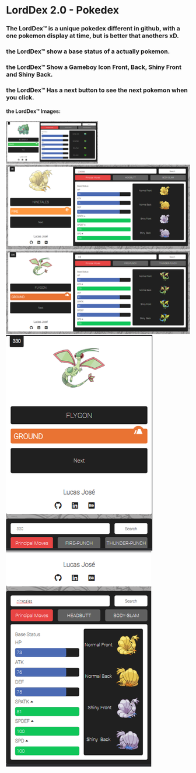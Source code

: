 # LordDex 2.0 - Pokedex

### The LordDex™ is a unique pokedex different in github, with a one pokemon display at time, but is better that anothers xD.

### the LordDex™ show a base status of a actually pokemon.

### the LordDex™ Show a Gameboy Icon Front, Back, Shiny Front and Shiny Back.

### the LordDex™ Has a next button to see the next pokemon when you click.

#### the LordDex™ Images:

<img width="50%" src="./img/1.png" />
<img src="./img/2.png" />
<img src="./img/3.png" />
<img src="./img/m1.png" />
<img src="./img/m2.png" />